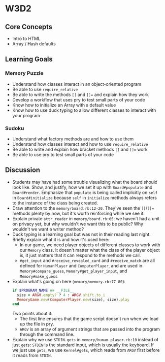 # W3D2

## Core Concepts

- Intro to HTML
- Array / Hash defaults

## Learning Goals

### Memory Puzzle

- Understand how classes interact in an object-oriented program
- Be able to use `require_relative`
- Be able to write the methods `[]` and `[]=` and explain how they work
- Develop a workflow that uses pry to test small parts of your code
- Know how to initialize an Array with a default value
- Know how to use duck typing to allow different classes to interact with your program

### Sudoku

- Understand what factory methods are and how to use them
- Understand how classes interact and how to use `require_relative`
- Be able to write and explain how bracket methods `[]` and `[]=` work
- Be able to use pry to test small parts of your code

## Discussion

- Students may have had some trouble visualizing what the board should look like. Show, and justify, how we set it up with `Board#populate` and `Board#render`. Emphasize that `populate` is being called implicitly on `self` in `Board#initialize` because `self` in `initialize` methods always refers to the instance of the class being created.
- Draw attention to the `memory/board.rb:12-20`. They've seen the `[]`/`[]=` methods plenty by now, but it's worth reinforcing while we see it.
- Explain private `attr_reader` in `memory/board.rb:65`: we haven't had a unit on privacy yet, but why wouldn't we want this to be public? Why wouldn't we want a writer method?
- Duck typing is a learning goal but was not in their reading last night. Briefly explain what it is and how it's used here:
  - In our game, we need player objects of different classes to work with our `Memory` class. It doesn't matter what the class of the player object is, it just matters that it can respond to the methods we call.
  - `#get_input` and `#receive_revealed_card` and `#receive_match` are all defined for `HumanPlayer` and `ComputerPlayer`, and are used in `Memory#compare_guess`, `Memory#get_player_input`, and `Memory#make_guess`.
- Explain what's going on here (`memory/memory.rb:77-80`):
  ```ruby
  if $PROGRAM_NAME == __FILE__
    size = ARGV.empty? ? 4 : ARGV.shift.to_i
    MemoryGame.new(ComputerPlayer.new(size), size).play
  end
  ```
  Two points about it:
  - The first line ensures that the game script doesn't run when we load up the file in pry.
  - `ARGV` is an array of argument strings that are passed into the program through the command line.
- Explain why we use `STDIN.gets` in `memory/human_player.rb:10` instead of just `gets`: `STDIN` is the standard input, which is usually the keyboard. If we just use `gets`, we use `Kernel#gets`, which reads from `ARGV` first before it reads from `STDIN`.
